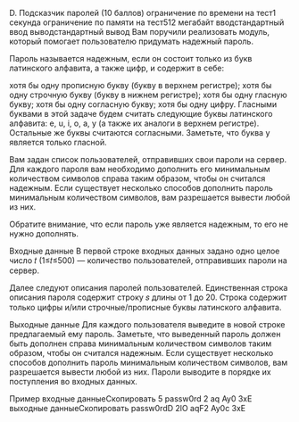 D. Подсказчик паролей (10 баллов)
ограничение по времени на тест1 секунда
ограничение по памяти на тест512 мегабайт
вводстандартный ввод
выводстандартный вывод
Вам поручили реализовать модуль, который помогает пользователю придумать надежный пароль.

Пароль называется надежным, если он состоит только из букв латинского алфавита, а также цифр, и содержит в себе:

хотя бы одну прописную букву (букву в верхнем регистре);
хотя бы одну строчную букву (букву в нижнем регистре);
хотя бы одну гласную букву;
хотя бы одну согласную букву;
хотя бы одну цифру.
Гласными буквами в этой задаче будем считать следующие буквы латинского алфавита: e, u, i, o, a, y (а также их аналоги в верхнем регистре). Остальные же буквы считаются согласными. Заметьте, что буква y является только гласной.

Вам задан список пользователей, отправивших свои пароли на сервер. Для каждого пароля вам необходимо дополнить его минимальным количеством символов справа таким образом, чтобы он считался надежным. Если существует несколько способов дополнить пароль минимальным количеством символов, вам разрешается вывести любой из них.

Обратите внимание, что если пароль уже является надежным, то его не нужно дополнять.

Входные данные
В первой строке входных данных задано одно целое число 𝑡 (1≤𝑡≤500) — количество пользователей, отправивших пароли на сервер.

Далее следуют описания паролей пользователей. Единственная строка описания пароля содержит строку 𝑠 длины от 1 до 20. Строка содержит только цифры и/или строчные/прописные буквы латинского алфавита.

Выходные данные
Для каждого пользователя выведите в новой строке предлагаемый ему пароль. Заметьте, что выведенный пароль должен быть дополнен справа минимальным количеством символов таким образом, чтобы он считался надежным. Если существует несколько способов дополнить пароль минимальным количеством символов, вам разрешается вывести любой из них. Пароли выводите в порядке их поступления во входных данных.

Пример
входные данныеСкопировать
5
passw0rd
2
aq
Ay0
3xE
выходные данныеСкопировать
passw0rdD
2lO
aqF2
Ay0c
3xE